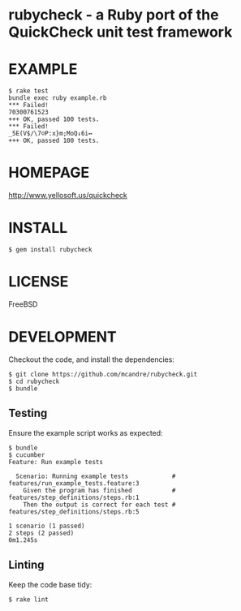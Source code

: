 # rubycheck - a Ruby port of the QuickCheck unit test framework

# EXAMPLE

    $ rake test
    bundle exec ruby example.rb
    *** Failed!
    70300761523
    +++ OK, passed 100 tests.
    *** Failed!
    _5E(V$/\7☺P:x}m;MoQ↓6i↔
    +++ OK, passed 100 tests.

# HOMEPAGE

http://www.yellosoft.us/quickcheck

# INSTALL

    $ gem install rubycheck

# LICENSE

FreeBSD

# DEVELOPMENT

Checkout the code, and install the dependencies:

    $ git clone https://github.com/mcandre/rubycheck.git
    $ cd rubycheck
    $ bundle

## Testing

Ensure the example script works as expected:

    $ bundle
    $ cucumber
    Feature: Run example tests

      Scenario: Running example tests            # features/run_example_tests.feature:3
        Given the program has finished           # features/step_definitions/steps.rb:1
        Then the output is correct for each test # features/step_definitions/steps.rb:5

    1 scenario (1 passed)
    2 steps (2 passed)
    0m1.245s

## Linting

Keep the code base tidy:

    $ rake lint

